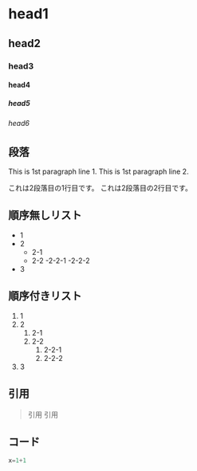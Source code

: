 # head1
## head2
### head3
#### head4
##### head5
###### head6

## 段落

This is 1st paragraph line 1.
This is 1st paragraph line 2.

これは2段落目の1行目です。
これは2段落目の2行目です。

## 順序無しリスト

- 1
- 2
    - 2-1
    - 2-2
        -2-2-1
        -2-2-2
- 3

## 順序付きリスト

1. 1
1. 2
    1. 2-1
    1. 2-2
        1. 2-2-1
        1. 2-2-2
1. 3

## 引用

> 引用
> 引用

## コード

```julia
x=1+1
```